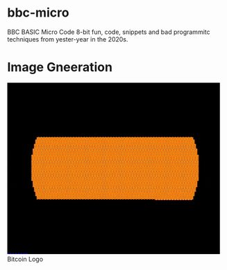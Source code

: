 # bbc-micro
BBC BASIC Micro Code
8-bit fun, code, snippets and bad programmitc techniques from yester-year in the 2020s. 

# Image Gneeration
![Bitcoin](bitcoin_example.gif?raw=true "Bitcoin")
Bitcoin Logo
